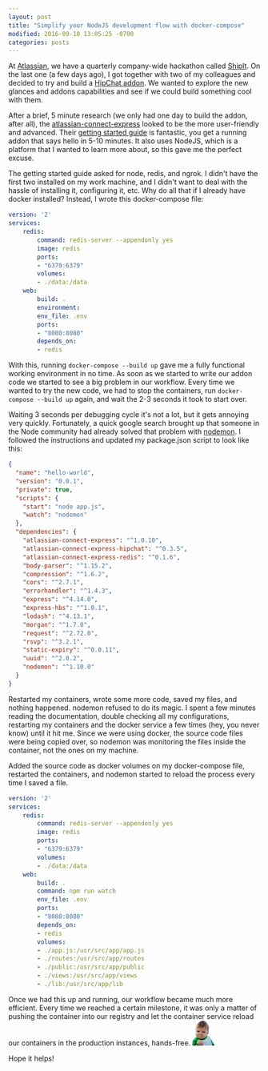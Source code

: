 ```yaml
---
layout: post
title: "Simplify your NodeJS development flow with docker-compose"
modified: 2016-09-10 13:05:25 -0700
categories: posts
---
```


At [Atlassian](https://www.atlassian.com), we have a quarterly company-wide hackathon called [ShipIt](https://www.atlassian.com/company/shipit). On the last one (a few days ago),
I got together with two of my colleagues and decided to try and build a [HipChat addon](https://developer.atlassian.com/hipchat/getting-started). We wanted
to explore the new glances and addons capabilities and see if we could build something cool with them. 

After a brief, 5 minute research (we only had one day to build the addon, after all), the [atlassian-connect-express](https://bitbucket.org/atlassian/atlassian-connect-express) looked to be the more user-friendly and
advanced. Their [getting started guide](https://developer.atlassian.com/hipchat/tutorials/getting-started-with-atlassian-connect-express-node-js) is fantastic, 
you get a running addon that says hello in 5-10 minutes. It also uses NodeJS, which is a platform that I wanted to learn more about, so this gave me the 
perfect excuse. 

The getting started guide asked for node, redis, and ngrok. I didn't have the first two installed on my work machine, and I didn't want to deal with 
the hassle of installing it, configuring it, etc. Why do all that if I already have docker installed? Instead, I wrote this docker-compose file:

```yml
version: '2'
services:
    redis:
        command: redis-server --appendonly yes
        image: redis
        ports:
        - "6379:6379"
        volumes:
        - ./data:/data
    web:
        build: .
        environment:
        env_file: .env
        ports:
        - "8080:8080"
        depends_on:
        - redis
```

With this, running ```docker-compose --build up``` gave me a fully functional working environment in no time. As soon as we started to write our addon code
we started to see a big problem in our workflow. Every time we wanted to try the new code, we had to stop the containers, run ```docker-compose --build up```
again, and wait the 2-3 seconds it took to start over. 

Waiting 3 seconds per debugging cycle it's not a lot, but it gets annoying very quickly. Fortunately, a quick google search brought up that someone in the 
Node community had already solved that problem with [nodemon](https://github.com/remy/nodemon). 
I followed the instructions and updated my package.json script to look like this:

```json
{
  "name": "hello-world",
  "version": "0.0.1",
  "private": true,
  "scripts": {
    "start": "node app.js",
    "watch": "nodemon"
  },
  "dependencies": {
    "atlassian-connect-express": "^1.0.10",
    "atlassian-connect-express-hipchat": "^0.3.5",
    "atlassian-connect-express-redis": "^0.1.6",
    "body-parser": "^1.15.2",
    "compression": "^1.6.2",
    "cors": "^2.7.1",
    "errorhandler": "^1.4.3",
    "express": "^4.14.0",
    "express-hbs": "^1.0.1",
    "lodash": "^4.13.1",
    "morgan": "^1.7.0",
    "request": "^2.72.0",
    "rsvp": "^3.2.1",
    "static-expiry": "^0.0.11",
    "uuid": "^2.0.2",
    "nodemon": "^1.10.0"
  }
}
```

Restarted my containers, wrote some more code, saved my files, and nothing happened. nodemon refused to do its magic. I spent a few minutes reading
the documentation, double checking all my configurations, restarting my containers and the docker service a few times (hey, you never know) until it 
hit me. Since we were using docker, the source code files were being copied over, so nodemon was monitoring the files inside the container, not the ones
on my machine.

Added the source code as docker volumes on my docker-compose file, restarted the containers, and nodemon started to reload the process every time 
I saved a file.

```yml
version: '2'
services:
    redis:
        command: redis-server --appendonly yes
        image: redis
        ports:
        - "6379:6379"
        volumes:
        - ./data:/data
    web:
        build: .
        command: npm run watch
        env_file: .env
        ports:
        - "8080:8080"
        depends_on:
        - redis
        volumes:
        - ./app.js:/usr/src/app/app.js
        - ./routes:/usr/src/app/routes
        - ./public:/usr/src/app/public
        - ./views:/usr/src/app/views
        - ./lib:/usr/src/app/lib
```

Once we had this up and running, our workflow became much more efficient. Every time we reached a certain milestone, it was only a matter of pushing
the container into our registry and let the container service reload our containers in the production instances, hands-free. ![success](/images/success.png) 


Hope it helps!






